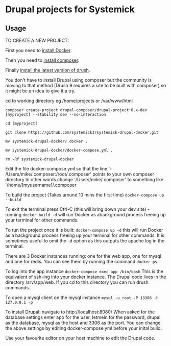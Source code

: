 # Drupal projects for Systemick

## Usage

TO CREATE A NEW PROJECT:

First you need to [install Docker](https://docker-curriculum.com/).

Then you need to [install composer](https://getcomposer.org/doc/00-intro.md#installation-linux-unix-osx).

Finally [install the latest version of drush](http://docs.drush.org/en/master/install/).

You don't have to install Drupal using composer but the community is moving to that method (Drush 9 requires a site to be built with composer) so it might be an idea to give it a try.

cd to working directory eg /home/projects or /var/www/html

```composer create-project drupal-composer/drupal-project:8.x-dev [myproject] --stability dev --no-interaction```

```cd [myproject]```

```git clone https://github.com/systemick3/systemick-drupal-docker.git```

```mv systemick-drupal-docker/.docker .```

```mv systemick-drupal-docker/docker-compose.yml .```

```rm -Rf systemick-drupal-docker```

Edit the file docker-compose.yml so that the line '- /Users/mike/.composer:/root/.composer' points to your own composer directory
In other words change '/Users/mike/.composer' to something like '/home/[myusername]/.composer

To build the project (Takes around 10 mins the first time)
```docker-compose up --build```

To exit the terminal press Ctrl-C (this will bring down your dev site) - running ```docker build -d``` will run Docker as abackground process freeing up your terminal for other commands.

To run the project once it is built:
```docker-compose up -d``` this will run Docker as a background process freeing up your terminal for other commands. 
It is sometimes useful to omit the -d option as this outputs the apache log in the terminal.

There are 3 Docker instances running: one for the web app, one for mysql and one for redis. You can see them by running the command ```docker ps```.

To log into the app instance
```docker-compose exec app /bin/bash```
This is the equivalent of ssh-ing into your docker instance.
The Drupal code lives in the directory /srv/app/web. If you cd to this directory you can run drush commands.

To open a mysql client on the mysql instance
```mysql -u root -P 13306 -h 127.0.0.1 -p```

To install Drupal:
navigate to http://localhost:8080/
When asked for the database settings enter app for the user, letmein for the password, drupal as the database, mysql as the host and 3306 as the port.
You can change the above settings by editing docker-compose.yml before your inital build.

Use your favourite editor on your host machine to edit the Drupal code.
